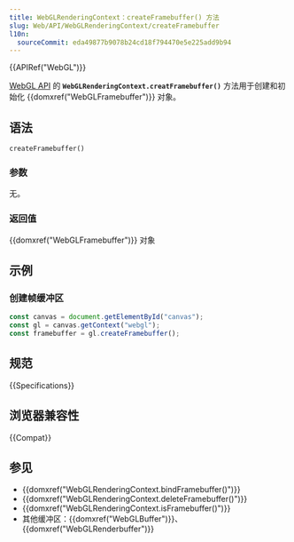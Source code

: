 ```yaml
---
title: WebGLRenderingContext：createFramebuffer() 方法
slug: Web/API/WebGLRenderingContext/createFramebuffer
l10n:
  sourceCommit: eda49877b9078b24cd18f794470e5e225add9b94
---
```


{{APIRef("WebGL")}}

[WebGL API](/zh-CN/docs/Web/API/WebGL_API) 的 **`WebGLRenderingContext.creatFramebuffer()`** 方法用于创建和初始化 {{domxref("WebGLFramebuffer")}} 对象。

## 语法

```js-nolint
createFramebuffer()
```

### 参数

无。

### 返回值

{{domxref("WebGLFramebuffer")}} 对象

## 示例

### 创建帧缓冲区

```js
const canvas = document.getElementById("canvas");
const gl = canvas.getContext("webgl");
const framebuffer = gl.createFramebuffer();
```

## 规范

{{Specifications}}

## 浏览器兼容性

{{Compat}}

## 参见

- {{domxref("WebGLRenderingContext.bindFramebuffer()")}}
- {{domxref("WebGLRenderingContext.deleteFramebuffer()")}}
- {{domxref("WebGLRenderingContext.isFramebuffer()")}}
- 其他缓冲区：{{domxref("WebGLBuffer")}}、{{domxref("WebGLRenderbuffer")}}
